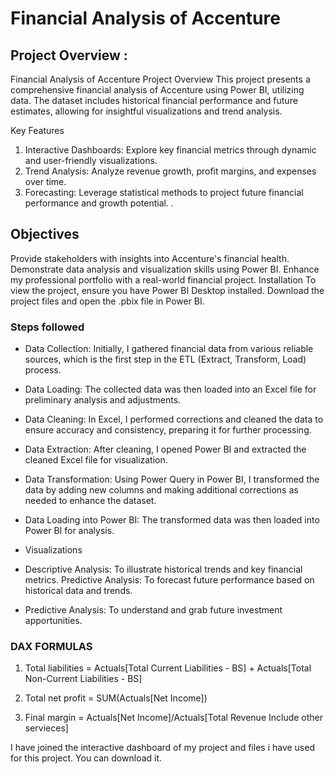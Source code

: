 # Financial Analysis of Accenture

## Project Overview :

Financial Analysis of Accenture
Project Overview
This project presents a comprehensive financial analysis of Accenture using Power BI, utilizing data. The dataset includes historical financial performance and future estimates, allowing for insightful visualizations and trend analysis.

Key Features
1. Interactive Dashboards: Explore key financial metrics through dynamic and user-friendly visualizations.
2. Trend Analysis: Analyze revenue growth, profit margins, and expenses over time.
3. Forecasting: Leverage statistical methods to project future financial performance and growth potential.
.

## Objectives
Provide stakeholders with insights into Accenture's financial health.
Demonstrate data analysis and visualization skills using Power BI.
Enhance my professional portfolio with a real-world financial project.
Installation
To view the project, ensure you have Power BI Desktop installed. Download the project files and open the .pbix file in Power BI.

### Steps followed 


- Data Collection: Initially, I gathered financial data from various reliable sources, which is the first step in the ETL (Extract, Transform, Load) process.

- Data Loading: The collected data was then loaded into an Excel file for preliminary analysis and adjustments.

- Data Cleaning: In Excel, I performed corrections and cleaned the data to ensure accuracy and consistency, preparing it for further processing.

- Data Extraction: After cleaning, I opened Power BI and extracted the cleaned Excel file for visualization.

- Data Transformation: Using Power Query in Power BI, I transformed the data by adding new columns and making additional corrections as needed to enhance the dataset.

- Data Loading into Power BI: The transformed data was then loaded into Power BI for analysis.

- Visualizations

- Descriptive Analysis: To illustrate historical trends and key financial metrics. Predictive Analysis: To forecast future performance based on historical data and trends.

- Predictive Analysis: To understand and grab future investment apportunities.



 ### DAX FORMULAS
 1. Total liabilities = Actuals[Total Current Liabilities - BS] +  Actuals[Total Non-Current Liabilities - BS]

 2. Total net profit = SUM(Actuals[Net Income])

 3. Final margin = Actuals[Net Income]/Actuals[Total Revenue Include other servieces]




I have joined the interactive dashboard of my project and files i have used for this project. You can download it.







